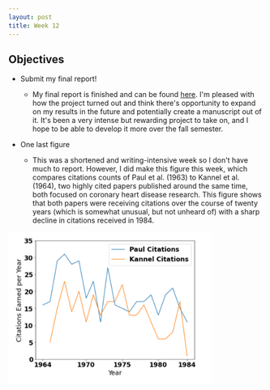 ```yaml
---
layout: post
title: Week 12
---
```


## Objectives
- Submit my final report!
  - My final report is finished and can be found [here](https://github.com/el-wittmer/el-wittmer.github.io/blob/master/files/finalreport.pdf). I'm pleased with how the project turned out and think there's opportunity to expand on my results in the future and potentially create a manuscript out of it. It's been a very intense but rewarding project to take on, and I hope to be able to develop it more over the fall semester. 
 
- One last figure
  - This was a shortened and writing-intensive week so I don't have much to report. However, I did make this figure this week, which compares citations counts of Paul et al. (1963) to Kannel et al. (1964), two highly cited papers published around the same time, both focused on coronary heart disease research. This figure shows that both papers were receiving citations over the course of twenty years (which is somewhat unusual, but not unheard of) with a sharp decline in citations received in 1984.

<img src="/images/Compare_citation.png" width="400" height="300" alt="The number of citations Paul et al. (1963) earned each year over the first twenty years of publication, compared to Kannel et al. (1964). The two show similar trends of publication, but with Kannel et al. (1964) receiving fewer citations. Both were receiving citations up to twenty years post-publication with a sharp decline in citation counts in 1984.">

